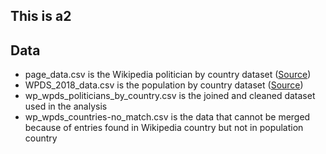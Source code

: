 ## This is a2

## Data
- page_data.csv is the Wikipedia politician by country dataset ([Source](https://figshare.com/articles/Untitled_Item/5513449))
- WPDS_2018_data.csv is the population by country dataset ([Source](https://www.prb.org/international/indicator/population/table/))
- wp_wpds_politicians_by_country.csv is the joined and cleaned dataset used in the analysis
- wp_wpds_countries-no_match.csv is the data that cannot be merged because of entries found in Wikipedia country but not in population country

